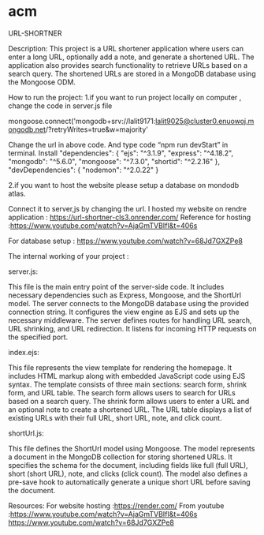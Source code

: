 # acm
URL-SHORTNER


Description:
This project is a URL shortener application where users can enter a long URL, optionally add a note, and generate a shortened URL. 
The application also provides search functionality to retrieve URLs based on a search query. The shortened URLs are stored in a MongoDB database using the Mongoose ODM.

How to run the project: 
1.if you want to run project locally on computer , change the code in server.js file

mongoose.connect('mongodb+srv://lalit9171:lalit9025@cluster0.enuowoj.mongodb.net/?retryWrites=true&w=majority'

Change the url in above code.
And type code “npm run devStart”  in terminal. 
Install 
 "dependencies": {
    "ejs": "^3.1.9",
    "express": "^4.18.2",
    "mongodb": "^5.6.0",
    "mongoose": "^7.3.0",
    "shortid": "^2.2.16"
  },
  "devDependencies": {
    "nodemon": "^2.0.22"
  }


2.if you want to host the website please setup a database on mondodb atlas.

Connect it to server,js by changing the url.
I hosted my website on rendre application  : https://url-shortner-cls3.onrender.com/
Reference for hosting :https://www.youtube.com/watch?v=AjaGmTVBIfI&t=406s

For database setup : https://www.youtube.com/watch?v=68Jd7GXZPe8

The internal working of your project : 

server.js:

This file is the main entry point of the server-side code.
It includes necessary dependencies such as Express, Mongoose, and the ShortUrl model.
The server connects to the MongoDB database using the provided connection string.
It configures the view engine as EJS and sets up the necessary middleware.
The server defines routes for handling URL search, URL shrinking, and URL redirection.
It listens for incoming HTTP requests on the specified port.

index.ejs:

This file represents the view template for rendering the homepage.
It includes HTML markup along with embedded JavaScript code using EJS syntax.
The template consists of three main sections: search form, shrink form, and URL table.
The search form allows users to search for URLs based on a search query.
The shrink form allows users to enter a URL and an optional note to create a shortened URL.
The URL table displays a list of existing URLs with their full URL, short URL, note, and click count.


shortUrl.js:

This file defines the ShortUrl model using Mongoose.
The model represents a document in the MongoDB collection for storing shortened URLs.
It specifies the schema for the document, including fields like full (full URL), short (short URL), note, and clicks (click count).
The model also defines a pre-save hook to automatically generate a unique short URL before saving the document.

Resources:
For website hosting :https://render.com/
From youtube :https://www.youtube.com/watch?v=AjaGmTVBIfI&t=406s
                       https://www.youtube.com/watch?v=68Jd7GXZPe8
